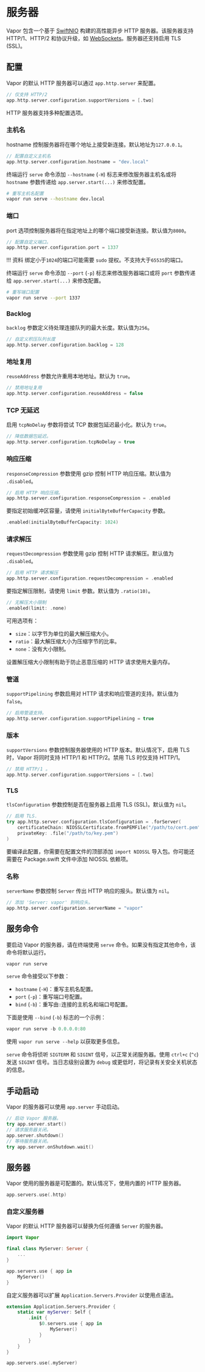 # 服务器

Vapor 包含一个基于 [SwiftNIO](https://github.com/apple/swift-nio) 构建的高性能异步 HTTP 服务器。该服务器支持 HTTP/1、HTTP/2 和协议升级，如 [WebSockets](websockets.zh.md)。服务器还支持启用 TLS (SSL)。

## 配置

Vapor 的默认 HTTP 服务器可以通过 `app.http.server` 来配置。

```swift
// 仅支持 HTTP/2
app.http.server.configuration.supportVersions = [.two]
```

HTTP 服务器支持多种配置选项。

### 主机名

hostname 控制服务器将在哪个地址上接受新连接。默认地址为`127.0.0.1`。

```swift
// 配置自定义主机名
app.http.server.configuration.hostname = "dev.local"
```

终端运行 `serve` 命令添加 `--hostname` (`-H`) 标志来修改服务器主机名或将 `hostname` 参数传递给 `app.server.start(...)` 来修改配置。

```sh
# 重写主机名配置
vapor run serve --hostname dev.local
```

### 端口

port 选项控制服务器将在指定地址上的哪个端口接受新连接。默认值为`8080`。

```swift
// 配置自定义端口。
app.http.server.configuration.port = 1337
```

!!! 资料
    绑定小于`1024`的端口可能需要 `sudo` 提权。不支持大于`65535`的端口。

终端运行 `serve` 命令添加 `--port` (`-p`) 标志来修改服务器端口或将 `port` 参数传递给 `app.server.start(...)` 来修改配置。

```sh
# 重写端口配置
vapor run serve --port 1337
```

### Backlog

`backlog` 参数定义待处理连接队列的最大长度。默认值为`256`。

```swift
// 自定义积压队列长度
app.http.server.configuration.backlog = 128
```

### 地址复用

`reuseAddress` 参数允许重用本地地址。默认为 `true`。

```swift
// 禁用地址复用
app.http.server.configuration.reuseAddress = false
```

### TCP 无延迟

启用 `tcpNoDelay` 参数将尝试 TCP 数据包延迟最小化。默认为 `true`。

```swift
// 降低数据包延迟。
app.http.server.configuration.tcpNoDelay = true
```

### 响应压缩

`responseCompression` 参数使用 gzip 控制 HTTP 响应压缩。默认值为 `.disabled`。

```swift
// 启用 HTTP 响应压缩。
app.http.server.configuration.responseCompression = .enabled
```

要指定初始缓冲区容量，请使用 `initialByteBufferCapacity` 参数。

```swift
.enabled(initialByteBufferCapacity: 1024)
```

### 请求解压

`requestDecompression` 参数使用 gzip 控制 HTTP 请求解压。默认值为 `.disabled`。

```swift
// 启用 HTTP 请求解压
app.http.server.configuration.requestDecompression = .enabled
```

要指定解压限制，请使用 `limit` 参数。默认值为 `.ratio(10)`。

```swift
// 无解压大小限制
.enabled(limit: .none)
```

可用选项有：

- `size`：以字节为单位的最大解压缩大小。
- `ratio`：最大解压缩大小为压缩字节的比率。
- `none`：没有大小限制。

设置解压缩大小限制有助于防止恶意压缩的 HTTP 请求使用大量内存。

### 管道

`supportPipelining` 参数启用对 HTTP 请求和响应管道的支持。默认值为 `false`。

```swift
// 启用管道支持。
app.http.server.configuration.supportPipelining = true
```

### 版本

`supportVersions` 参数控制服务器使用的 HTTP 版本。默认情况下，启用 TLS 时，Vapor 将同时支持 HTTP/1 和 HTTP/2。禁用 TLS 时仅支持 HTTP/1。

```swift
// 禁用 HTTP/1 。
app.http.server.configuration.supportVersions = [.two]
```

### TLS

`tlsConfiguration` 参数控制是否在服务器上启用 TLS (SSL)。默认值为 `nil`。

```swift
// 启用 TLS.
try app.http.server.configuration.tlsConfiguration = .forServer(
    certificateChain: NIOSSLCertificate.fromPEMFile("/path/to/cert.pem").map { .certificate($0) },
    privateKey: .file("/path/to/key.pem")
)
```

要编译此配置，你需要在配置文件的顶部添加 `import NIOSSL` 导入包。你可能还需要在 Package.swift 文件中添加 NIOSSL 依赖项。

### 名称

`serverName` 参数控制 `Server` 传出 HTTP 响应的报头。默认值为 `nil`。

```swift
// 添加 'Server: vapor' 到响应头。
app.http.server.configuration.serverName = "vapor"
```

## 服务命令

要启动 Vapor 的服务器，请在终端使用 `serve` 命令。如果没有指定其他命令，该命令将默认运行。

```swift
vapor run serve
```

`serve` 命令接受以下参数：

- `hostname` (`-H`)：重写主机名配置。
- `port` (`-p`)：重写端口号配置。
- `bind` (`-b`)：重写由`:`连接的主机名和端口号配置。

下面是使用 `--bind` (`-b`) 标志的一个示例：

```swift
vapor run serve -b 0.0.0.0:80
```

使用 `vapor run serve --help` 以获取更多信息。

`serve` 命令将侦听 `SIGTERM` 和 `SIGINT` 信号，以正常关闭服务器。使用 `ctrl+c` (`^c`) 发送 `SIGINT` 信号。当日志级别设置为 `debug` 或更低时，将记录有关安全关机状态的信息。

## 手动启动

Vapor 的服务器可以使用 `app.server` 手动启动。

```swift
// 启动 Vapor 服务器。
try app.server.start()
// 请求服务器关闭。
app.server.shutdown()
// 等待服务器关闭。
try app.server.onShutdown.wait()
```

## 服务器

Vapor 使用的服务器是可配置的。默认情况下，使用内置的 HTTP 服务器。

```swift
app.servers.use(.http)
```

### 自定义服务器

Vapor 的默认 HTTP 服务器可以替换为任何遵循 `Server` 的服务器。

```swift
import Vapor

final class MyServer: Server {
	...
}

app.servers.use { app in
	MyServer()
}
```

自定义服务器可以扩展 `Application.Servers.Provider` 以使用点语法。

```swift
extension Application.Servers.Provider {
    static var myServer: Self {
        .init {
            $0.servers.use { app in
            	MyServer()
            }
        }
    }
}

app.servers.use(.myServer)
```
